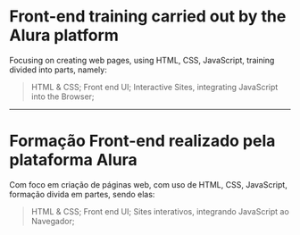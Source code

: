 # Front-end training carried out by the Alura platform

Focusing on creating web pages, using HTML, CSS, JavaScript, training divided into parts, namely:
  > HTML & CSS;
  > Front end UI;
  > Interactive Sites, integrating JavaScript into the Browser;


________________________________________________________________________________________________________________________


# Formação Front-end realizado pela plataforma Alura

Com foco em criação de páginas web, com uso de HTML, CSS, JavaScript, formação divida em partes, sendo elas: 
  > HTML & CSS;
  > Front end UI;
  > Sites interativos, integrando JavaScript ao Navegador;
